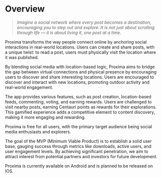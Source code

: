 # Overview  
  

>*Imagine a social network where every post becomes a destination, encouraging you to step out and explore. It is not just about scrolling through life — it is about living it, one post at a time.*  
  
  
Proxima transforms the way people connect online by anchoring social interactions in real-world locations. Users can create and share posts, with a unique twist: to read a post, users must physically visit the location where it was published.

By blending social media with location-based logic, Proxima aims to bridge the gap between virtual connections and physical presence by encouraging users to discover and share interesting locations. Users are encouraged to discover and interact with new locations, promoting outdoor activity and real-world engagement.

The app provides various features, such as post creation, location-based feeds, commenting, voting, and earning rewards. Users are challenged to visit nearby posts, earning Centauri points as rewards for their explorations. This gamified experience adds a competitive element to content discovery, making it more engaging and rewarding.

Proxima is free for all users, with the primary target audience being social media enthusiasts and explorers.

The goal of the MVP (Minimum Viable Product) is to establish a solid user base, gauging success through metrics like downloads, active users, and user engagement levels. By achieving significant penetration, we aim to attract interest from potential partners and investors for future development.

Proxima is currently available on Android and is planned to be released on IOS.
